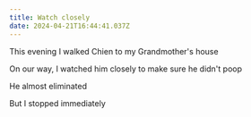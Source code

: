 ```yaml
---
title: Watch closely
date: 2024-04-21T16:44:41.037Z
---
```


This evening I walked Chien to my Grandmother's house

On our way, I watched him closely to make sure he didn't poop

He almost eliminated

But I stopped immediately
